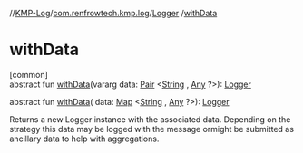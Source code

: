 //[KMP-Log](../../../index.md)/[com.renfrowtech.kmp.log](../index.md)/[Logger](index.md)
/[withData](with-data.md)

# withData

[common]\
abstract fun [withData](with-data.md)(vararg
data: [Pair](https://kotlinlang.org/api/latest/jvm/stdlib/kotlin/-pair/index.html)
&lt;[String](https://kotlinlang.org/api/latest/jvm/stdlib/kotlin/-string/index.html)
, [Any](https://kotlinlang.org/api/latest/jvm/stdlib/kotlin/-any/index.html)
?&gt;): [Logger](index.md)

abstract fun [withData](with-data.md)(
data: [Map](https://kotlinlang.org/api/latest/jvm/stdlib/kotlin.collections/-map/index.html)
&lt;[String](https://kotlinlang.org/api/latest/jvm/stdlib/kotlin/-string/index.html)
, [Any](https://kotlinlang.org/api/latest/jvm/stdlib/kotlin/-any/index.html)
?&gt;): [Logger](index.md)

Returns a new Logger instance with the associated data. Depending on the strategy this data may be
logged with the message ormight be submitted as ancillary data to help with aggregations.
